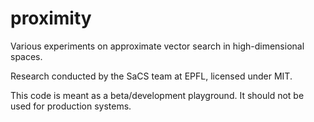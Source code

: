 # proximity

Various experiments on approximate vector search in high-dimensional spaces.

Research conducted by the SaCS team at EPFL, licensed under MIT.

This code is meant as a beta/development playground. It should not be used for production systems.
